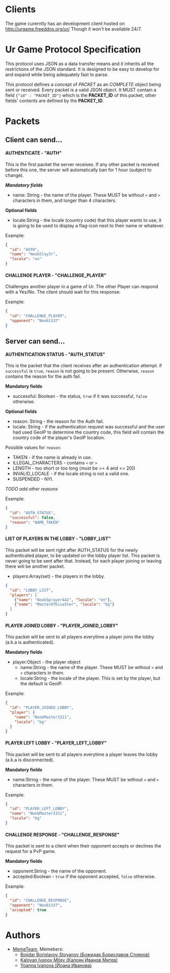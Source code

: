 # Clients
The game curerntly has an development client hosted on http://urgame.freeddns.org/ur/
Though it won't be available 24/7.

# Ur Game Protocol Specification

This protocol uses JSON as a data transfer means and it inherits
all the restrictions of the JSON standard. It is designed to be
easy to develop for and expand while being adequately fast to parse.

This protocol defines a concept of _PACKET_ as an _COMPLETE_ object being
sent or received. Every packet is a valid JSON object. It MUST contain
a field `{"id" : "PACKET_ID"}` which is the **PACKET_ID** of this packet, other
fields' contents are defined by the **PACKET_ID**.

# Packets
## Client can send...
#### AUTHENTICATE - "AUTH"

This is the first packet the server receives. If any other packet is received before this one, the server will automatically ban for 1 hour (subject to change).

_**Mandatory fields**_
* name: String - the name of the player. These MUST be without `<` and `>` characters in them, and longer than 4 characters.

**Optional fields**
* locale:String - the locale (country code) that this player wants to use, it is going to be used to display a flag-icon next to their name or whatever.

Example:
```json
{
  "id": "AUTH",
  "name": "NoobSlay3r",
  "locale": "en"
}
```

#### CHALLENGE PLAYER - "CHALLENGE_PLAYER"
Challenges another player in a game of Ur.
The other Player can respond with a Yes/No. The client should wait for this response.

Example: 
```json
{
  "id": "CHALLENGE_PLAYER",
  "opponent": "Noob1337"
}
```
## Server can send...

#### AUTHENTICATION STATUS - "AUTH_STATUS"
This is the packet that the client receives after an authentication attempt.
if `successful` is `true`, `reason` is not going to be present.
Otherwise, `reason` contains the reason for the auth fail.

**Mandatory fields** 
* successful: Boolean - the status, `true` if it was successful, `false` otherwise.

**Optional fields**
* reason: String - the reason for the Auth fail.
* locale: String - if the authentication request was successful and the user had used GeoIP to determine the country
code, this field will contain the country code of the player's GeoIP location.

Possible values for `reason`:
* TAKEN - if the name is already in use.
* ILLEGAL_CHARACTERS - contains `<` or `>` 
* LENGTH - too short or too long (must be >= 4 and <= 20))
* INVALID_LOCALE - if the locale string is not a valid one.
* SUSPENDED - NYI.

*TODO add other reasons*

Example:

```json
{
  "id": "AUTH_STATUS",
  "successful": false,
  "reason": "NAME_TAKEN"
}
```
#### LIST OF PLAYERS IN THE LOBBY - "LOBBY_LIST"
This packet will be sent right after AUTH_STATUS for the newly authenticated player,
to be updated on the lobby player list. This packet is never going to be sent after that.
Instead, for each player joining or leaving there will be another packet.

* players:Array(set) - the players in the lobby.

```json
{
  "id": "LOBBY_LIST",
  "players": [
    {"name": "NoobSprayer442", "locale": "en"},
    {"name": "MasterOfDisa5ter", "locale": "bg"}
  ]
}
```

#### PLAYER JOINED LOBBY - "PLAYER_JOINED_LOBBY"
This packet will be sent to all players everytime a player joins the lobby (a.k.a is authenticated).

**Mandatory fields**
* player:Object - the player object
    * name:String - the name of the player. These MUST be without `<` and `>` characters in them.
    * locale:String - the locale of the player. This is set by the player, but the default is GeoIP.

Example:
```json
{
  "id": "PLAYER_JOINED_LOBBY",
  "player": {
    "name": "NoobMaster3311",
    "locale": "bg"
  }
}
```

#### PLAYER LEFT LOBBY - "PLAYER_LEFT_LOBBY"
This packet will be sent to all players everytime a player leaves the lobby (a.k.a is disconnected).

**Mandatory fields**

- name:String - the name of the player. These MUST be without `<` and `>` characters in them.

Example:
```json
{
  "id": "PLAYER_LEFT_LOBBY",
  "name": "NoobMaster3311",
  "locale": "bg"
}
```

#### CHALLENGE RESPONSE - "CHALLENGE_RESPONSE"
This packet is sent to a client when their opponent accepts or declines the request for a PvP game.

**Mandatory fields**
* opponent:String - the name of the opponent.
* accepted:Boolean - `true` if the opponent accepted, `false` otherwise.

Example:
```json
{
  "id": "CHALLENGE_RESPONSE",
  "opponent": "Noob1337",
  "accepted": true
}
```


# Authors
* [MemeTeam](mailto://memeteam1997@gmail.com), Memebers:
    * [Bojidar Borislavov Stoyanov (Божидар Бориславов Стоянов)](mailto://glav0r3zzz4@gmail.com)
    * [Kaloyan Ivanov Mitev (Калоян Иванов Митев)](http://todo.com)
    * [Yoanna Ivanova (Йоана Иванова)](http://todo.com)

